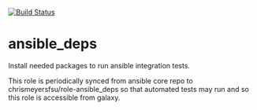 [![Build Status](https://travis-ci.org/chrismeyersfsu/role-ansible_deps.svg)](https://travis-ci.org/chrismeyersfsu/role-ansible_deps)

ansible_deps
=========

Install needed packages to run ansible integration tests.

This role is periodically synced from ansible core repo to chrismeyersfsu/role-ansible_deps so that automated tests may run and so this role is accessible from galaxy.
